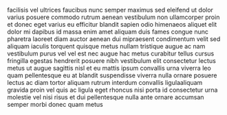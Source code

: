 facilisis vel ultrices faucibus nunc semper maximus sed eleifend ut dolor varius
posuere commodo rutrum aenean vestibulum non ullamcorper proin et donec eget
varius eu efficitur blandit sapien odio himenaeos aliquet elit dolor mi dapibus
id massa enim amet aliquam duis fames congue nunc pharetra laoreet diam auctor
aenean dui mipraesent condimentum velit sed aliquam iaculis torquent quisque
metus nullam tristique augue ac nam vestibulum purus vel vel est nec augue hac
metus curabitur tellus cursus fringilla egestas hendrerit posuere nibh
vestibulum elit consectetur lectus metus ut augue sagittis nisl et eu mattis
ipsum convallis urna viverra leo quam pellentesque eu at blandit suspendisse
viverra nulla ornare posuere lectus ac diam tortor aliquam rutrum interdum
convallis ligulaaliquam gravida proin vel quis ac ligula eget rhoncus nisi
porta id consectetur urna molestie vel nisi risus et dui pellentesque nulla
ante ornare accumsan semper morbi donec quam metus